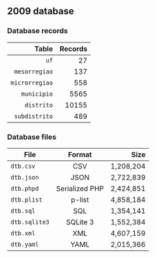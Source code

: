 ## 2009 database

### Database records

| Table          | Records |
| --------------:| -------:|
| `uf`           |      27 |
| `mesorregiao`  |     137 |
| `microrregiao` |     558 |
| `municipio`    |    5565 |
| `distrito`     |   10155 |
| `subdistrito`  |     489 |

### Database files

| File          | Format         | Size      |
| ------------- |:--------------:| ---------:|
| `dtb.csv`     | CSV            | 1,208,204 |
| `dtb.json`    | JSON           | 2,722,839 |
| `dtb.phpd`    | Serialized PHP | 2,424,851 |
| `dtb.plist`   | p-list         | 4,858,184 |
| `dtb.sql`     | SQL            | 1,354,141 |
| `dtb.sqlite3` | SQLite 3       | 1,552,384 |
| `dtb.xml`     | XML            | 4,607,159 |
| `dtb.yaml`    | YAML           | 2,015,366 |
